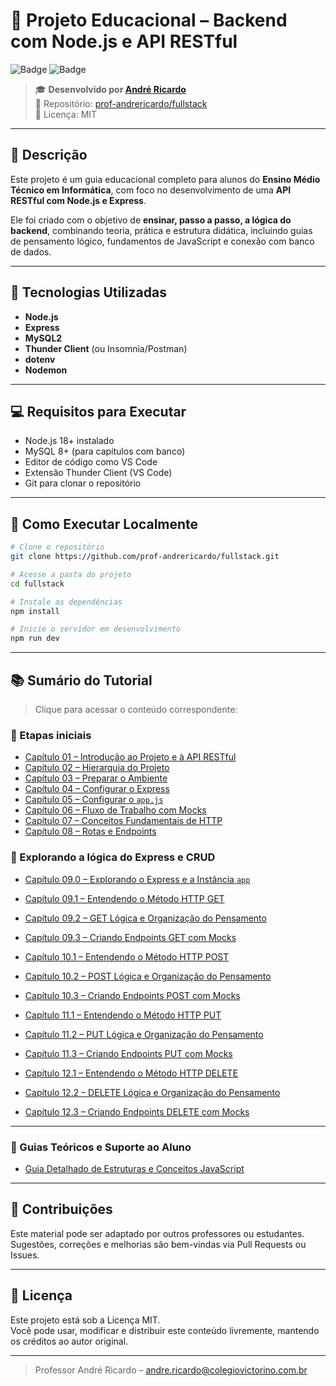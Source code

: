 # 🧩 Projeto Educacional – Backend com Node.js e API RESTful

![Badge](https://img.shields.io/badge/educacional-node.js-blue)
![Badge](https://img.shields.io/badge/licença-MIT-green)

> 🎓 **Desenvolvido por [André Ricardo](mailto:andre.ricardo@colegiovictorino.com.br)**  
> 📁 Repositório: [prof-andrericardo/fullstack](https://github.com/prof-andrericardo/fullstack)  
> 📌 Licença: MIT

---

## 📘 Descrição

Este projeto é um guia educacional completo para alunos do **Ensino Médio Técnico em Informática**, com foco no desenvolvimento de uma **API RESTful com Node.js e Express**.

Ele foi criado com o objetivo de **ensinar, passo a passo, a lógica do backend**, combinando teoria, prática e estrutura didática, incluindo guias de pensamento lógico, fundamentos de JavaScript e conexão com banco de dados.

---

## 🧰 Tecnologias Utilizadas

- **Node.js**
- **Express**
- **MySQL2**
- **Thunder Client** (ou Insomnia/Postman)
- **dotenv**
- **Nodemon**

---

## 💻 Requisitos para Executar

- Node.js 18+ instalado
- MySQL 8+ (para capítulos com banco)
- Editor de código como VS Code
- Extensão Thunder Client (VS Code)
- Git para clonar o repositório

---

## 🚀 Como Executar Localmente

```bash
# Clone o repositório
git clone https://github.com/prof-andrericardo/fullstack.git

# Acesse a pasta do projeto
cd fullstack

# Instale as dependências
npm install

# Inicie o servidor em desenvolvimento
npm run dev
```

---

## 📚 Sumário do Tutorial

> Clique para acessar o conteúdo correspondente:

### 🔹 Etapas iniciais

- [Capítulo 01 – Introdução ao Projeto e à API RESTful](./Capítulo%2001%20–%20Introdução%20ao%20Projeto%20e%20à%20API%20RESTful.md)
- [Capítulo 02 – Hierarquia do Projeto](./Capítulo%2002%20–%20Hierarquia%20do%20Projeto.md)
- [Capítulo 03 – Preparar o Ambiente](./Capítulo%2003%20–%20Preparar%20o%20Ambiente.md)
- [Capítulo 04 – Configurar o Express](./Capítulo%2004%20–%20Configurar%20o%20Express.md)
- [Capítulo 05 – Configurar o `app.js`](./Capítulo%2005%20–%20Configurar%20o%20%60app.js%60.md)
- [Capítulo 06 – Fluxo de Trabalho com Mocks](./Capítulo%2006%20–%20Fluxo%20de%20Trabalho%20com%20Mocks.md)
- [Capítulo 07 – Conceitos Fundamentais de HTTP](./Capítulo%2007%20–%20Conceitos%20Fundamentais%20de%20HTTP.md)
- [Capítulo 08 – Rotas e Endpoints](./Capítulo%2008%20–%20Rotas%20e%20Endpoints.md)

### 🔹 Explorando a lógica do Express e CRUD

- [Capítulo 09.0 – Explorando o Express e a Instância `app`](./Capítulo%2009.0%20–%20Explorando%20o%20Express%20e%20a%20Instância%20%60app%60.md)
- [Capítulo 09.1 – Entendendo o Método HTTP GET](./Capítulo%2009.1%20–%20Entendendo%20o%20Método%20HTTP%20GET.md)
- [Capítulo 09.2 – GET Lógica e Organização do Pensamento](./Capítulo%2009.2%20–%20%20GET%20Lógica%20e%20Organização%20do%20Pensamento.md)
- [Capítulo 09.3 – Criando Endpoints GET com Mocks](./Capítulo%2009.3%20–%20Criando%20Endpoints%20GET.md)

- [Capítulo 10.1 – Entendendo o Método HTTP POST](./Capítulo%2010.1%20–%20Entendendo%20o%20Método%20HTTP%20POST.md)
- [Capítulo 10.2 – POST Lógica e Organização do Pensamento](./Capítulo%2010.2%20–%20POST%20Lógica%20e%20Organização%20do%20Pensamento.md)
- [Capítulo 10.3 – Criando Endpoints POST com Mocks](./Capítulo%2010.3%20–%20Criando%20Endpoints%20POST%20com%20Mocks.md)

- [Capítulo 11.1 – Entendendo o Método HTTP PUT](./Capítulo%2011.1%20–%20Entendendo%20o%20Método%20HTTP%20PUT.md)
- [Capítulo 11.2 – PUT Lógica e Organização do Pensamento](./Capítulo%2011.2%20–%20PUT%20Lógica%20e%20Organização%20do%20Pensamento.md)
- [Capítulo 11.3 – Criando Endpoints PUT com Mocks](./Capítulo%2011.3%20–%20Criando%20Endpoints%20PUT%20com%20Mocks.md)

- [Capítulo 12.1 – Entendendo o Método HTTP DELETE](./Capítulo%2012.1%20–%20Entendendo%20o%20Método%20HTTP%20DELETE.md)
- [Capítulo 12.2 – DELETE Lógica e Organização do Pensamento](./Capítulo%2012.2%20–%20DELETE%20Lógica%20e%20Organização%20do%20Pensamento.md)
- [Capítulo 12.3 – Criando Endpoints DELETE com Mocks](./Capítulo%2012.3%20–%20Criando%20Endpoints%20DELETE%20com%20Mocks.md)

---

### 📘 Guias Teóricos e Suporte ao Aluno

- [Guia Detalhado de Estruturas e Conceitos JavaScript](./Guia%20Detalhado%20de%20Estruturas%20e%20Conceitos%20JavaScript.md)

---

## 🤝 Contribuições

Este material pode ser adaptado por outros professores ou estudantes.  
Sugestões, correções e melhorias são bem-vindas via Pull Requests ou Issues.

---

## 📄 Licença

Este projeto está sob a Licença MIT.  
Você pode usar, modificar e distribuir este conteúdo livremente, mantendo os créditos ao autor original.

---

> Professor André Ricardo – [andre.ricardo@colegiovictorino.com.br](mailto:andre.ricardo@colegiovictorino.com.br)
